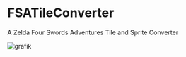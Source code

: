 # FSATileConverter
A Zelda Four Swords Adventures Tile and Sprite Converter

![grafik](https://github.com/user-attachments/assets/546964c5-7fdb-4b5a-a0c9-a29fbdc5ab6f)
